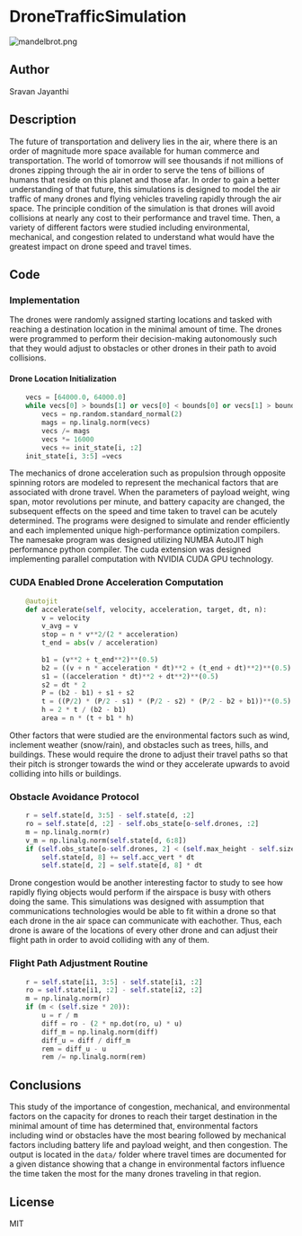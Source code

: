# DroneTrafficSimulation

![mandelbrot.png](https://github.com/SVJayanthi/DroneTrafficSimulation/blob/master/Environment.png)

## Author
Sravan Jayanthi

## Description
The future of transportation and delivery lies in the air, where there is an order of magnitude more space available for human commerce and transportation. The world of tomorrow will see thousands if not millions of drones zipping through the air in order to serve the tens of billions of humans that reside on this planet and those afar. In order to gain a better understanding of that future, this simulations is designed to model the air traffic of many drones and flying vehicles traveling rapidly through the air space. The principle condition of the simulation is that drones will avoid collisions at nearly any cost to their performance and travel time. Then, a variety of different factors were studied including environmental, mechanical, and congestion related to understand what would have the greatest impact on drone speed and travel times.

## Code

### Implementation
The drones were randomly assigned starting locations and tasked with reaching a destination location in the minimal amount of time. The drones were programmed to perform their decision-making autonomously such that they would adjust to obstacles or other drones in their path to avoid collisions. 
#### Drone Location Initialization
```python
    vecs = [64000.0, 64000.0]
    while vecs[0] > bounds[1] or vecs[0] < bounds[0] or vecs[1] > bounds[3] or vecs[1] < bounds[2]:
        vecs = np.random.standard_normal(2)
        mags = np.linalg.norm(vecs)
        vecs /= mags
        vecs *= 16000
        vecs += init_state[i, :2]
    init_state[i, 3:5] =vecs
```
The mechanics of drone acceleration such as propulsion through opposite spinning rotors are modeled to represent the mechanical factors that are associated with drone travel. When the parameters of payload weight, wing span, motor revolutions per minute, and battery capacity are changed, the subsequent effects on the speed and time taken to travel can be acutely determined.
The programs were designed to simulate and render efficiently and each implemented unique high-performance optimization compilers. The namesake program was designed utilizing NUMBA AutoJIT high performance python compiler. The cuda extension was designed implementing parallel computation with NVIDIA CUDA GPU technology. 
### CUDA Enabled Drone Acceleration Computation
```python
    @autojit
    def accelerate(self, velocity, acceleration, target, dt, n):
        v = velocity
        v_avg = v
        stop = n * v**2/(2 * acceleration)
        t_end = abs(v / acceleration)
        
        b1 = (v**2 + t_end**2)**(0.5)
        b2 = ((v + n * acceleration * dt)**2 + (t_end + dt)**2)**(0.5)
        s1 = ((acceleration * dt)**2 + dt**2)**(0.5)
        s2 = dt * 2
        P = (b2 - b1) + s1 + s2
        t = ((P/2) * (P/2 - s1) * (P/2 - s2) * (P/2 - b2 + b1))**(0.5)
        h = 2 * t / (b2 - b1)
        area = n * (t + b1 * h)
```
Other factors that were studied are the environmental factors such as wind, inclement weather (snow/rain), and obstacles such as trees, hills, and buildings. These would require the drone to adjust their travel paths so that their pitch is stronger towards the wind or they accelerate upwards to avoid colliding into hills or buildings.
### Obstacle Avoidance Protocol
```python
    r = self.state[d, 3:5] - self.state[d, :2]
    ro = self.state[d, :2] - self.obs_state[o-self.drones, :2]
    m = np.linalg.norm(r)
    v_m = np.linalg.norm(self.state[d, 6:8])
    if (self.obs_state[o-self.drones, 2] < (self.max_height - self.size * 2) and self.state[d, 2] < self.obs_state[o-self.drones, 2]):
        self.state[d, 8] += self.acc_vert * dt
        self.state[d, 2] = self.state[d, 8] * dt
```
Drone congestion would be another interesting factor to study to see how rapidly flying objects would perform if the airspace is busy with others doing the same. This simulations was designed with assumption that communications technologies would be able to fit within a drone so that each drone in the air space can communicate with eachother. Thus, each drone is aware of the locations of every other drone and can adjust their flight path in order to avoid colliding with any of them.
### Flight Path Adjustment Routine
```python
    r = self.state[i1, 3:5] - self.state[i1, :2]
    ro = self.state[i1, :2] - self.state[i2, :2]
    m = np.linalg.norm(r)
    if (m < (self.size * 20)):
        u = r / m
        diff = ro - (2 * np.dot(ro, u) * u)
        diff_m = np.linalg.norm(diff)
        diff_u = diff / diff_m
        rem = diff_u - u
        rem /= np.linalg.norm(rem)
```

## Conclusions
This study of the importance of congestion, mechanical, and environmental factors on the capacity for drones to reach their target destination in the minimal amount of time has determined that, environmental factors including wind or obstacles have the most bearing followed by mechanical factors including battery life and payload weight, and then congestion. The output is located in the `data/` folder where travel times are documented for a given distance showing that a change in environmental factors influence the time taken the most for the many drones traveling in that region.

## License
MIT
